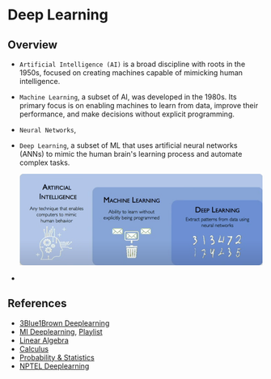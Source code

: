 # Deep Learning

## Overview
- `Artificial Intelligence (AI)` is a broad discipline with roots in the 1950s, focused on creating machines capable of mimicking human intelligence. 
- `Machine Learning`, a subset of AI, was developed in the 1980s. Its primary focus is on enabling machines to learn from data, improve their performance, and make decisions without explicit programming.
- `Neural Networks`, 
- `Deep Learning`, a subset of ML that uses artificial neural networks (ANNs) to mimic the human brain's learning process and automate complex tasks.
    
    ![](./00-images/Deeplearning.png)
- 


## References
- [3Blue1Brown Deeplearning](https://www.youtube.com/watch?v=aircAruvnKk&list=PLZHQObOWTQDNU6R1_67000Dx_ZCJB-3pi)
- [MI Deeplearning](http://introtodeeplearning.com/), [Playlist](https://www.youtube.com/watch?v=ErnWZxJovaM&list=PLtBw6njQRU-rwp5__7C0oIVt26ZgjG9NI&index=2)
- [Linear Algebra](https://www.youtube.com/watch?v=fNk_zzaMoSs&list=PLZHQObOWTQDPD3MizzM2xVFitgF8hE_ab)
- [Calculus](https://www.youtube.com/watch?v=WUvTyaaNkzM&list=PLZHQObOWTQDMsr9K-rj53DwVRMYO3t5Yr)
- [Probability & Statistics](https://www.youtube.com/watch?v=COI0BUmNHT8&list=PLyqSpQzTE6M_JcleDbrVyPnE0PixKs2JE)
- [NPTEL Deeplearning](https://www.youtube.com/watch?v=aPfkYu_qiF4&list=PLEAYkSg4uSQ1r-2XrJ_GBzzS6I-f8yfRU)